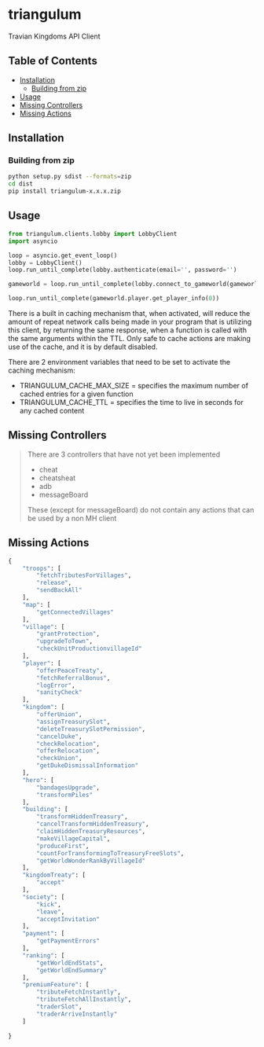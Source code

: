# triangulum

Travian Kingdoms API Client 

## Table of Contents

* [Installation](#Installation)
	* [Building from zip](#Building-from-zip)
* [Usage](#Usage)
* [Missing Controllers](#Missing-Controllers)
* [Missing Actions](#Missing-Actions)


## Installation

### Building from zip
```sh
python setup.py sdist --formats=zip
cd dist
pip install triangulum-x.x.x.zip
```

## Usage

```py
from triangulum.clients.lobby import LobbyClient
import asyncio

loop = asyncio.get_event_loop()
lobby = LobbyClient()
loop.run_until_complete(lobby.authenticate(email='', password='')

gameworld = loop.run_until_complete(lobby.connect_to_gameworld(gameworld_id='', gameworld_name=''))

loop.run_until_complete(gameworld.player.get_player_info(0))
```

There is a built in caching mechanism that, when activated, will reduce the amount of repeat network calls being made
in your program that is utilizing this client, by returning the same response, when a function is called with the same
arguments within the TTL.
Only safe to cache actions are making use of the cache, and it is by default disabled.

There are 2 environment variables that need to be set to activate the caching mechanism:
- TRIANGULUM_CACHE_MAX_SIZE = specifies the maximum number of cached entries for a given function
- TRIANGULUM_CACHE_TTL = specifies the time to live in seconds for any cached content

## Missing Controllers
> There are 3 controllers that have not yet been implemented
> * cheat
> * cheatsheat
> * adb
> * messageBoard
>
> These (except for messageBoard) do not contain any actions that can be used by a non MH client

## Missing Actions
```py
{
    "troops": [
        "fetchTributesForVillages",
        "release",
        "sendBackAll"
    ],
    "map": [
        "getConnectedVillages"
    ],
    "village": [
        "grantProtection",
        "upgradeToTown",
        "checkUnitProductionvillageId"
    ],
    "player": [
        "offerPeaceTreaty",
        "fetchReferralBonus",
        "logError",
        "sanityCheck"
    ],
    "kingdom": [
        "offerUnion",
        "assignTreasurySlot",
        "deleteTreasurySlotPermission",
        "cancelDuke",
        "checkRelocation",
        "offerRelocation",
        "checkUnion",
        "getDukeDismissalInformation"
    ],
    "hero": [
        "bandagesUpgrade",
        "transformPiles"
    ],
    "building": [
        "transformHiddenTreasury",
        "cancelTransformHiddenTreasury",
        "claimHiddenTreasuryResources",
        "makeVillageCapital",
        "produceFirst",
        "countForTransformingToTreasuryFreeSlots",
        "getWorldWonderRankByVillageId"
    ],
    "kingdomTreaty": [
        "accept"
    ],
    "society": [
        "kick",
        "leave",
        "acceptInvitation"
    ],
    "payment": [
        "getPaymentErrors"
    ],
    "ranking": [
        "getWorldEndStats",
        "getWorldEndSummary"
    ],
    "premiumFeature": [
        "tributeFetchInstantly",
        "tributeFetchAllInstantly",
        "traderSlot",
        "traderArriveInstantly"
    ]
    
}
```
